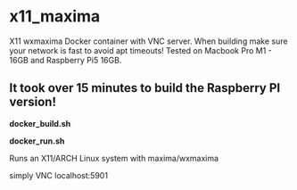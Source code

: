 # x11_maxima
X11 wxmaxima Docker container  with VNC server.
When building make sure your network is fast to avoid apt timeouts!
Tested on Macbook Pro M1 - 16GB and Raspberry Pi5 16GB.

## It took over 15 minutes to build the Raspberry PI version!


**docker_build.sh** 

**docker_run.sh**

Runs an X11/ARCH Linux system with maxima/wxmaxima 

simply VNC localhost:5901
